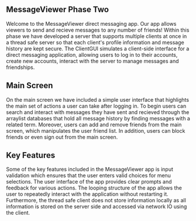 ## MessageViewer Phase Two
Welcome to the MessageViewer direct messaging app. Our app allows viewers to send and recieve messages to any number of friends! Within this phase we have developed a server that supports multiple clients at once in a thread safe server so that each client's profile information and message history are kept secure. The ClientGUI simulates a client-side interface for a direct messaging application, allowing users to log in to their accounts, create new accounts, interact with the server to manage messages and friendships. 

 ## Main Screen
On the main screen we have included a simple user interface that highlights the main set of actions a user can take after logging in. To begin users can search and interact with messages they have sent and recieved through the arraylist databases that hold all message history by finding messages with a related term. Moreover, users can add and remove friends from the main screen, which manipulates the user friend list. In addition, users can block friends or even sign out from the main screen. 

## Key Features
Some of the key features included in the MessageViewer app is input validation which ensures that the user enters valid choices for menu selections. The user interface of the app provides clear prompts and feedback for various actions. The looping structure of the app allows the user to repeatedly interact with the application without restarting it. Furthermore, the thread safe client does not store information locally as all information is stored on the server side and accessed via network IO using the client.

